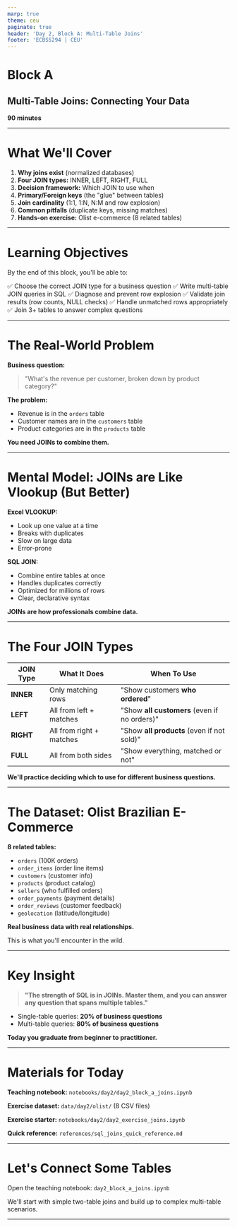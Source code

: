 ```yaml
---
marp: true
theme: ceu
paginate: true
header: 'Day 2, Block A: Multi-Table Joins'
footer: 'ECBS5294 | CEU'
---
```


<!-- _class: lead -->

# Block A
## Multi-Table Joins: Connecting Your Data

**90 minutes**

---

# What We'll Cover

1. **Why joins exist** (normalized databases)
2. **Four JOIN types:** INNER, LEFT, RIGHT, FULL
3. **Decision framework:** Which JOIN to use when
4. **Primary/Foreign keys** (the "glue" between tables)
5. **Join cardinality** (1:1, 1:N, N:M and row explosion)
6. **Common pitfalls** (duplicate keys, missing matches)
7. **Hands-on exercise:** Olist e-commerce (8 related tables)

---

# Learning Objectives

By the end of this block, you'll be able to:

✅ Choose the correct JOIN type for a business question
✅ Write multi-table JOIN queries in SQL
✅ Diagnose and prevent row explosion
✅ Validate join results (row counts, NULL checks)
✅ Handle unmatched rows appropriately
✅ Join 3+ tables to answer complex questions

---

# The Real-World Problem

**Business question:**
> "What's the revenue per customer, broken down by product category?"

**The problem:**
- Revenue is in the `orders` table
- Customer names are in the `customers` table
- Product categories are in the `products` table

**You need JOINs to combine them.**

---

# Mental Model: JOINs are Like Vlookup (But Better)

**Excel VLOOKUP:**
- Look up one value at a time
- Breaks with duplicates
- Slow on large data
- Error-prone

**SQL JOIN:**
- Combine entire tables at once
- Handles duplicates correctly
- Optimized for millions of rows
- Clear, declarative syntax

**JOINs are how professionals combine data.**

---

# The Four JOIN Types

| JOIN Type | What It Does | When To Use |
|-----------|--------------|-------------|
| **INNER** | Only matching rows | "Show customers **who ordered**" |
| **LEFT** | All from left + matches | "Show **all customers** (even if no orders)" |
| **RIGHT** | All from right + matches | "Show **all products** (even if not sold)" |
| **FULL** | All from both sides | "Show everything, matched or not" |

**We'll practice deciding which to use for different business questions.**

---

# The Dataset: Olist Brazilian E-Commerce

**8 related tables:**
- `orders` (100K orders)
- `order_items` (order line items)
- `customers` (customer info)
- `products` (product catalog)
- `sellers` (who fulfilled orders)
- `order_payments` (payment details)
- `order_reviews` (customer feedback)
- `geolocation` (latitude/longitude)

**Real business data with real relationships.**

This is what you'll encounter in the wild.

---

# Key Insight

> **"The strength of SQL is in JOINs. Master them, and you can answer any question that spans multiple tables."**

- Single-table queries: **20% of business questions**
- Multi-table queries: **80% of business questions**

**Today you graduate from beginner to practitioner.**

---

# Materials for Today

**Teaching notebook:**
`notebooks/day2/day2_block_a_joins.ipynb`

**Exercise dataset:**
`data/day2/olist/` (8 CSV files)

**Exercise starter:**
`notebooks/day2/day2_exercise_joins.ipynb`

**Quick reference:**
`references/sql_joins_quick_reference.md`

---

<!-- _class: lead -->

# Let's Connect Some Tables

Open the teaching notebook:
`day2_block_a_joins.ipynb`

We'll start with simple two-table joins and build up to complex multi-table scenarios.

---
